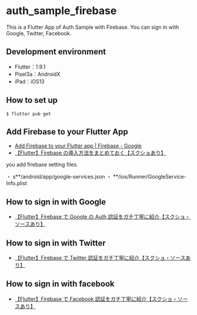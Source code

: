 # auth_sample_firebase

This is a Flutter App of Auth Sample with Firebase.
You can sign in with Google, Twitter, Facebook.

## Development environment

- Flutter：1.9.1
- Pixel3a：AndroidX
- iPad：iOS13

## How to set up

```
$ flutter pub get
```

## Add Firebase to your Flutter App

- [Add Firebase to your Flutter app | Firebase - Google](https://firebase.google.com/docs/flutter/setup)
- [【Flutter】Firebase の導入方法をまとめておく【スクショあり】](https://gurutaka-log.com/flutter-firebase-setup)

you add firebase setting files.

・ s**/android/app/google-services.json
・ **/ios/Runner/GoogleService-Info.plist

## How to sign in with Google

- [【Flutter】Firebase で Google の Auth 認証をガチ丁寧に紹介【スクショ・ソースあり】](https://gurutaka-log.com/firebase_flutter_google_auth)

## How to sign in with Twitter

- [【Flutter】Firebase で Twitter 認証をガチ丁寧に紹介【スクショ・ソースあり】](https://gurutaka-log.com/firebase_flutter_twitter_auth)

## How to sign in with facebook

- [【Flutter】Firebase で Facebook 認証をガチ丁寧に紹介【スクショ・ソースあり】](https://gurutaka-log.com/firebase_flutter_facebook_auth)
